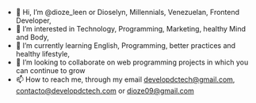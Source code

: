 - 👋 Hi, I’m @dioze_leen or Dioselyn, Millennials, Venezuelan, Frontend Developer, 
- 👀 I’m interested in Technology, Programming, Marketing, healthy Mind and Body,
- 🌱 I’m currently learning English, Programming, better practices and healthy lifestyle,
- 💞️ I’m looking to collaborate on web programming projects in which you can continue to grow
- 📫 How to reach me, through my email developdctech@gmail.com, contacto@developdctech.com or dioze09@gmail.com





